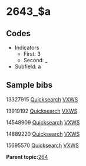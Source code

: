 # 2643\_$a

## Codes

-   Indicators
    -   First: 3
    -   Second: \_
-   Subfield: a

## Sample bibs

13327915 [Quicksearch](https://search.library.yale.edu/catalog/13327915) [VXWS](http://prodorbis.library.yale.edu:7014/vxws/GetHoldingsService?bibId=13327915)

13919192 [Quicksearch](https://search.library.yale.edu/catalog/13919192) [VXWS](http://prodorbis.library.yale.edu:7014/vxws/GetHoldingsService?bibId=13919192)

14548909 [Quicksearch](https://search.library.yale.edu/catalog/14548909) [VXWS](http://prodorbis.library.yale.edu:7014/vxws/GetHoldingsService?bibId=14548909)

14889220 [Quicksearch](https://search.library.yale.edu/catalog/14889220) [VXWS](http://prodorbis.library.yale.edu:7014/vxws/GetHoldingsService?bibId=14889220)

15695570 [Quicksearch](https://search.library.yale.edu/catalog/15695570) [VXWS](http://prodorbis.library.yale.edu:7014/vxws/GetHoldingsService?bibId=15695570)

**Parent topic:**[264](../../tags/264/264.md)

